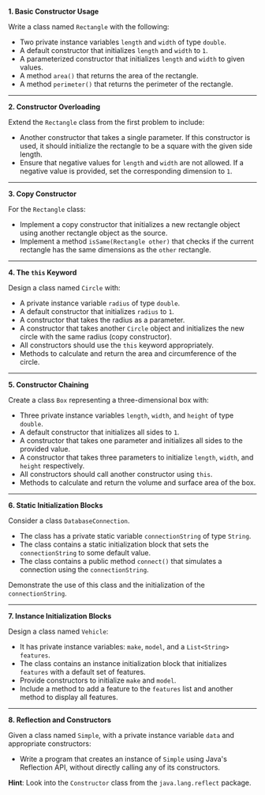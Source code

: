 
**1. Basic Constructor Usage**

Write a class named `Rectangle` with the following:

- Two private instance variables `length` and `width` of type `double`.
- A default constructor that initializes `length` and `width` to `1`.
- A parameterized constructor that initializes `length` and `width` to given values.
- A method `area()` that returns the area of the rectangle.
- A method `perimeter()` that returns the perimeter of the rectangle.

---

**2. Constructor Overloading**

Extend the `Rectangle` class from the first problem to include:

- Another constructor that takes a single parameter. If this constructor is used, it should initialize the rectangle to be a square with the given side length.
- Ensure that negative values for `length` and `width` are not allowed. If a negative value is provided, set the corresponding dimension to `1`.

---

**3. Copy Constructor**

For the `Rectangle` class:

- Implement a copy constructor that initializes a new rectangle object using another rectangle object as the source.
- Implement a method `isSame(Rectangle other)` that checks if the current rectangle has the same dimensions as the `other` rectangle.

---

**4. The `this` Keyword**

Design a class named `Circle` with:

- A private instance variable `radius` of type `double`.
- A default constructor that initializes `radius` to `1`.
- A constructor that takes the radius as a parameter.
- A constructor that takes another `Circle` object and initializes the new circle with the same radius (copy constructor).
- All constructors should use the `this` keyword appropriately.
- Methods to calculate and return the area and circumference of the circle.

---

**5. Constructor Chaining**

Create a class `Box` representing a three-dimensional box with:

- Three private instance variables `length`, `width`, and `height` of type `double`.
- A default constructor that initializes all sides to `1`.
- A constructor that takes one parameter and initializes all sides to the provided value.
- A constructor that takes three parameters to initialize `length`, `width`, and `height` respectively.
- All constructors should call another constructor using `this`.
- Methods to calculate and return the volume and surface area of the box.

---

**6. Static Initialization Blocks**

Consider a class `DatabaseConnection`.

- The class has a private static variable `connectionString` of type `String`.
- The class contains a static initialization block that sets the `connectionString` to some default value.
- The class contains a public method `connect()` that simulates a connection using the `connectionString`.

Demonstrate the use of this class and the initialization of the `connectionString`.

---

**7. Instance Initialization Blocks**

Design a class named `Vehicle`:

- It has private instance variables: `make`, `model`, and a `List<String> features`.
- The class contains an instance initialization block that initializes `features` with a default set of features.
- Provide constructors to initialize `make` and `model`.
- Include a method to add a feature to the `features` list and another method to display all features.

---

**8. Reflection and Constructors**

Given a class named `Simple`, with a private instance variable `data` and appropriate constructors:

- Write a program that creates an instance of `Simple` using Java's Reflection API, without directly calling any of its constructors.

**Hint**: Look into the `Constructor` class from the `java.lang.reflect` package.